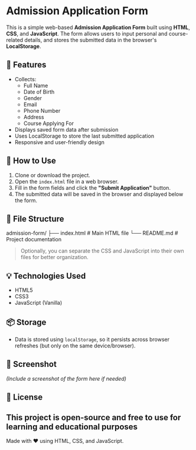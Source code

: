 
# Admission Application Form

This is a simple web-based **Admission Application Form** built using **HTML**, **CSS**, and **JavaScript**. The form allows users to input personal and course-related details, and stores the submitted data in the browser's **LocalStorage**.

## 📝 Features

- Collects:
  - Full Name
  - Date of Birth
  - Gender
  - Email
  - Phone Number
  - Address
  - Course Applying For
- Displays saved form data after submission
- Uses LocalStorage to store the last submitted application
- Responsive and user-friendly design

## 🚀 How to Use

1. Clone or download the project.
2. Open the `index.html` file in a web browser.
3. Fill in the form fields and click the **"Submit Application"** button.
4. The submitted data will be saved in the browser and displayed below the form.

## 📁 File Structure

admission-form/ ├── index.html       # Main HTML file └── README.md        # Project documentation


> Optionally, you can separate the CSS and JavaScript into their own files for better organization.

## 💡 Technologies Used

- HTML5
- CSS3
- JavaScript (Vanilla)

## 📦 Storage

- Data is stored using `localStorage`, so it persists across browser refreshes (but only on the same device/browser).

## 📸 Screenshot

*(Include a screenshot of the form here if needed)*

## 📜 License

This project is open-source and free to use for learning and educational purposes
---

Made with ❤️ using HTML, CSS, and JavaScript.